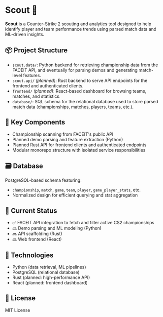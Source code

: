 # Scout 🎯

**Scout** is a Counter-Strike 2 scouting and analytics tool designed to help identify player and team performance trends using parsed match data and ML-driven insights.

## 📦 Project Structure

- `scout.data/`: Python backend for retrieving championship data from the FACEIT API, and eventually for parsing demos and generating match-level features.
- `scout.api/` *(planned)*: Rust backend to serve API endpoints for the frontend and authenticated clients.
- `frontend/` *(planned)*: React-based dashboard for browsing teams, matches, and statistics.
- `database/`: SQL schema for the relational database used to store parsed match data (championships, matches, players, teams, etc.).

## 🧠 Key Components

- Championship scanning from FACEIT's public API
- Planned demo parsing and feature extraction (Python)
- Planned Rust API for frontend clients and authenticated endpoints
- Modular monorepo structure with isolated service responsibilities

## 🗃️ Database

PostgreSQL-based schema featuring:
- `championship`, `match`, `game`, `team`, `player`, `game_player_stats`, etc.
- Normalized design for efficient querying and stat aggregation

## 🚧 Current Status

- ✅ FACEIT API integration to fetch and filter active CS2 championships
- 🔜 Demo parsing and ML modeling (Python)
- 🔜 API scaffolding (Rust)
- 🔜 Web frontend (React)

## 🧰 Technologies

- Python (data retrieval, ML pipelines)
- PostgreSQL (relational database)
- Rust (planned: high-performance API)
- React (planned: frontend dashboard)

## 📝 License

MIT License